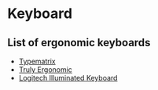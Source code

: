 # Keyboard #

## List of ergonomic keyboards ##

- [Typematrix](http://typematrix.com/)
- [Truly Ergonomic](http://www.trulyergonomic.com/)
- [Logitech Illuminated Keyboard](http://www.logitech.com/fr-fr/product/illuminated-keyboard)

